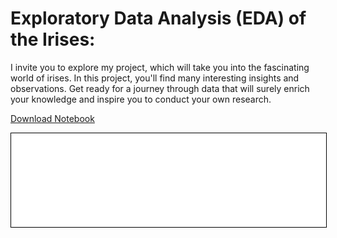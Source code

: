 # Exploratory Data Analysis (EDA) of the Irises:

I invite you to explore my project, which will take you into the fascinating world of irises. In this project, you'll find many interesting insights and observations. Get ready for a journey through data that will surely enrich your knowledge and inspire you to conduct your own research.

<a href="iris_en_rafal_ney.ipynb" class="md-button md-button--primary">Download Notebook</a>

<iframe
    id="content"
    src="iris_en_rafal_ney.html"
    width="100%"
    style="border:1px solid black;overflow:hidden;"
></iframe>
<script>
function resizeIframeToFitContent(iframe) {
    iframe.style.height = (iframe.contentWindow.document.documentElement.scrollHeight + 50) + "px";
    iframe.contentDocument.body.style["overflow"] = 'hidden';
}
window.addEventListener('load', function() {
    var iframe = document.getElementById('content');
    resizeIframeToFitContent(iframe);
});
window.addEventListener('resize', function() {
    var iframe = document.getElementById('content');
    resizeIframeToFitContent(iframe);
});
</script>
